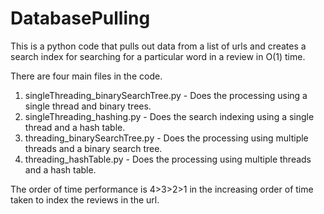 DatabasePulling
===============

This is a python code that pulls out data from a list of urls and creates a search index for searching for a particular word in a review in O(1) time.

There are four main files in the code.

1. singleThreading_binarySearchTree.py - Does the processing using a single thread and binary trees.
2. singleThreading_hashing.py - Does the search indexing using a single thread and a hash table.
3. threading_binarySearchTree.py - Does the processing using multiple threads and a binary search tree.
4. threading_hashTable.py - Does the processing using multiple threads and a hash table.

The order of time performance is 4>3>2>1 in the increasing order of time taken to index the reviews in the url.
